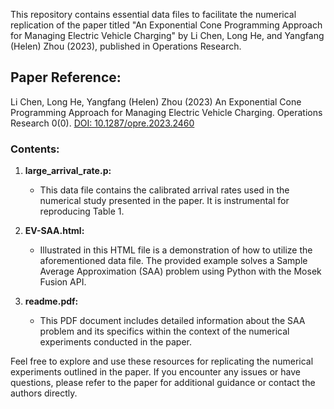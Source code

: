 
This repository contains essential data files to facilitate the numerical replication of the paper titled "An Exponential Cone Programming Approach for Managing Electric Vehicle Charging" by Li Chen, Long He, and Yangfang (Helen) Zhou (2023), published in Operations Research.

## Paper Reference:
Li Chen, Long He, Yangfang (Helen) Zhou (2023) An Exponential Cone Programming Approach for Managing Electric Vehicle Charging. Operations Research 0(0). [DOI: 10.1287/opre.2023.2460](https://doi.org/10.1287/opre.2023.2460)

### Contents:

1. **large_arrival_rate.p:**
   - This data file contains the calibrated arrival rates used in the numerical study presented in the paper. It is instrumental for reproducing Table 1. 

2. **EV-SAA.html:**
   - Illustrated in this HTML file is a demonstration of how to utilize the aforementioned data file. The provided example solves a Sample Average Approximation (SAA) problem using Python with the Mosek Fusion API.

3. **readme.pdf:**
   - This PDF document includes detailed information about the SAA problem and its specifics within the context of the numerical experiments conducted in the paper.

Feel free to explore and use these resources for replicating the numerical experiments outlined in the paper. If you encounter any issues or have questions, please refer to the paper for additional guidance or contact the authors directly.

 
